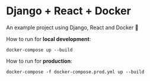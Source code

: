 # Django + React + Docker

An example project using Django, React and Docker 🐳

How to run for **local development**:
```
docker-compose up --build
```

How to run for **production**:
```
docker-compose -f docker-compose.prod.yml up --build
```
